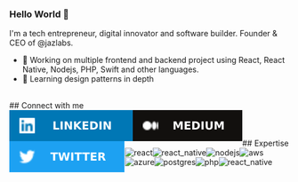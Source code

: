 ### Hello World 👋
I'm a tech entrepreneur, digital innovator and software builder. Founder & CEO of @jazlabs.
- 🔭 Working on multiple frontend and backend project using React, React Native, Nodejs, PHP, Swift and other languages.
- 🌱 Learning design patterns in depth
<br>
## Connect with me
<br>
<div align="center">
<a href="https://www.linkedin.com/in/davidfeldt/" target="_blank"><img align="left" alt="linked-in" src="images/linkedin.svg" /></a>&nbsp;<a href="https://medium.com/@davidfeldt" target="_blank"><img align="left" alt="medium" src="images/medium.svg" /></a>&nbsp;<a href="https://twitter.com/davidfeldt" target="_blank"><img align="left" alt="twitter" src="images/twitter.svg" /></a>
</div>
<br>
<br>
## Expertise
<img align="left" alt="react" src="https://img.shields.io/badge/react%20-%2320232a.svg?&style=for-the-badge&logo=react&logoColor=%2361DAFB" />&nbsp;<img align="left" alt="react_native" src="https://img.shields.io/badge/react_native-%2320232a.svg?style=for-the-badge&logo=react&logoColor=%2361DAFB" />&nbsp;<img align="left" alt="nodejs" src="https://img.shields.io/badge/node.js%20-%2343853D.svg?&style=for-the-badge&logo=node.js&logoColor=white" />&nbsp;<img align="left" alt="aws" src="https://img.shields.io/badge/Amazon%20AWS-%23232F3E?logo=amazon-aws&logoColor=white&style=for-the-badge" />&nbsp;<img align="left" alt="azure" src="https://img.shields.io/badge/azure-%230072C6.svg?style=for-the-badge&logo=azure-devops&logoColor=white" />&nbsp;<img align="left" alt="postgres" src="https://img.shields.io/badge/postgres-%23316192.svg?&style=for-the-badge&logo=postgresql&logoColor=white" />&nbsp;<img align="left" alt="php" src="https://img.shields.io/badge/php-%23777BB4.svg?style=for-the-badge&logo=php&logoColor=white" />&nbsp;<img align="left" alt="react_native" src="https://img.shields.io/badge/react_native-%2320232a.svg?style=for-the-badge&logo=react&logoColor=%2361DAFB" />
<br>
<br>
